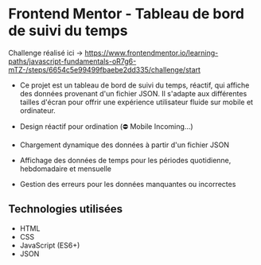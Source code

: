 # Frontend Mentor - Tableau de bord de suivi du temps

Challenge réalisé ici -> https://www.frontendmentor.io/learning-paths/javascript-fundamentals-oR7g6-mTZ-/steps/6654c5e99499fbaebe2dd335/challenge/start

- Ce projet est un tableau de bord de suivi du temps, réactif, qui affiche des données provenant d'un fichier JSON. Il s'adapte aux différentes tailles d'écran pour offrir une expérience utilisateur fluide sur mobile et ordinateur.


- Design réactif pour ordination (⛔️ Mobile Incoming...)
- Chargement dynamique des données à partir d'un fichier JSON
- Affichage des données de temps pour les périodes quotidienne, hebdomadaire et mensuelle
- Gestion des erreurs pour les données manquantes ou incorrectes

## Technologies utilisées

- HTML
- CSS
- JavaScript (ES6+)
- JSON
